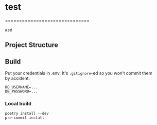 # test
==============================

asd

## Project Structure

## Build
Put your credentials in .env. It's `.gitignore`-ed so you won't commit them by accident.
```
DB_USERNAME=...
DB_PASSWORD=...
```

### Local build
```
poetry install --dev
pre-commit install
```

